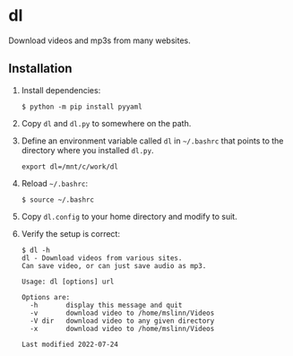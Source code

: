 # dl

Download videos and mp3s from many websites.

## Installation

1. Install dependencies:

   ```shell
   $ python -m pip install pyyaml
   ```

2. Copy `dl` and `dl.py` to somewhere on the path.

3. Define an environment variable called `dl` in `~/.bashrc` that points to the directory where you installed `dl.py`.
   ```
   export dl=/mnt/c/work/dl
   ```

4. Reload `~/.bashrc`:
   ```shell
   $ source ~/.bashrc
   ```

5. Copy `dl.config` to your home directory and modify to suit.

6. Verify the setup is correct:
    ```shell
    $ dl -h
    dl - Download videos from various sites.
    Can save video, or can just save audio as mp3.

    Usage: dl [options] url

    Options are:
      -h       display this message and quit
      -v       download video to /home/mslinn/Videos
      -V dir   download video to any given directory
      -x       download video to /home/mslinn/Videos

    Last modified 2022-07-24
    ```
